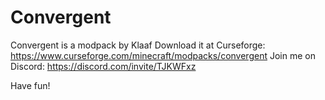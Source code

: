 # Convergent
 Convergent is a modpack by Klaaf
 Download it at Curseforge: https://www.curseforge.com/minecraft/modpacks/convergent
 Join me on Discord: https://discord.com/invite/TJKWFxz

Have fun!
